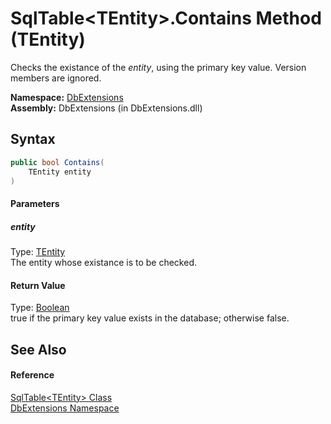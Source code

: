 SqlTable&lt;TEntity>.Contains Method (TEntity)
==============================================
Checks the existance of the *entity*, using the primary key value. Version members are ignored.

**Namespace:** [DbExtensions][1]  
**Assembly:** DbExtensions (in DbExtensions.dll)

Syntax
------

```csharp
public bool Contains(
	TEntity entity
)
```

#### Parameters

##### *entity*
Type: [TEntity][2]  
The entity whose existance is to be checked.

#### Return Value
Type: [Boolean][3]  
true if the primary key value exists in the database; otherwise false.

See Also
--------

#### Reference
[SqlTable&lt;TEntity> Class][2]  
[DbExtensions Namespace][1]  

[1]: ../README.md
[2]: README.md
[3]: http://msdn.microsoft.com/en-us/library/a28wyd50